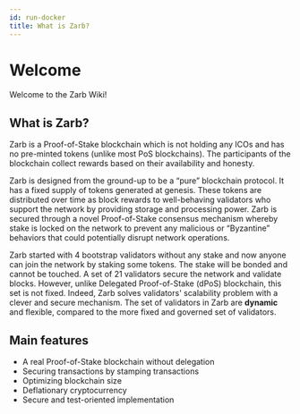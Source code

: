 ```yaml
---
id: run-docker
title: What is Zarb?
---
```


# Welcome

Welcome to the Zarb Wiki!

## What is Zarb?

Zarb is a Proof-of-Stake blockchain which is not holding any ICOs and has no pre-minted tokens (unlike most PoS blockchains). 
The participants of the blockchain collect rewards based on their availability and honesty.

Zarb is designed from the ground-up to be a “pure” blockchain protocol. It has a fixed supply of tokens generated at genesis. 
These tokens are distributed over time as block rewards to well-behaving validators who support the network by providing storage and processing power.
Zarb is secured through a novel Proof-of-Stake consensus mechanism whereby stake is locked on the network to prevent any malicious or “Byzantine” behaviors that could potentially disrupt network operations.

Zarb started with 4 bootstrap validators without any stake and now anyone can join the network by staking some tokens. 
The stake will be bonded and cannot be touched. A set of 21 validators secure the network and validate blocks. 
However, unlike Delegated Proof-of-Stake (dPoS) blockchain, this set is not fixed. Indeed, Zarb solves validators' scalability problem with a clever and secure mechanism. The set of validators in Zarb are **dynamic** and flexible, compared to the more fixed and governed set of validators.

## Main features

- A real Proof-of-Stake blockchain without delegation
- Securing transactions by stamping transactions
- Optimizing blockchain size
- Deflationary cryptocurrency
- Secure and test-oriented implementation
